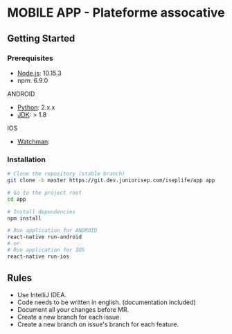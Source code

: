 # MOBILE APP - Plateforme assocative

## Getting Started
### Prerequisites
- [Node.js](https://nodejs.org/): 10.15.3
- npm: 6.9.0


ANDROID
- [Python](https://python.org): 2.x.x
- [JDK]((https://java.com/)): > 1.8

IOS
- [Watchman](https://facebook.github.io/watchman):

### Installation
```bash
# Clone the repository (stable branch)
git clone -b master https://git.dev.juniorisep.com/iseplife/app app

# Go to the project root
cd app

# Install dependencies
npm install

# Run application for ANDROID
react-native run-android
# or
# Run application for IOS
react-native run-ios
```


## Rules
- Use IntelliJ IDEA.
- Code needs to be written in english. (documentation included)
- Document all your changes before MR.
- Create a new branch for each issue.
- Create a new branch on issue's branch for each feature.

